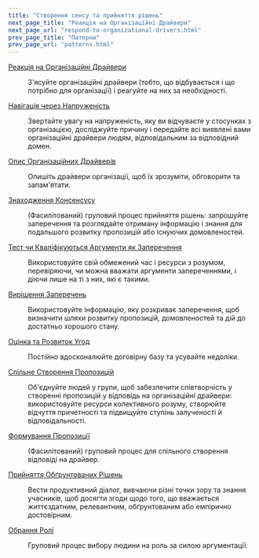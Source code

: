 ```yaml
---
title: "Створення сенсу та прийняття рішень"
next_page_title: "Реакція на Організаційні Драйвери"
next_page_url: "respond-to-organizational-drivers.html"
prev_page_title: "Патерни"
prev_page_url: "patterns.html"
---
```



<dl>

  <dt><a href="respond-to-organizational-drivers.html">Реакція на Організаційні Драйвери</a></dt>
  <dd><p>З'ясуйте організаційні драйвери (тобто, що відбувається і що потрібно для організації) і реагуйте на них за необхідності.</p></dd>

  <dt><a href="navigate-via-tension.html">Навігація через Напруженість</a></dt>
  <dd><p>Звертайте увагу на напруженість, яку ви відчуваєте у стосунках з організацією, досліджуйте причину і передайте всі виявлені вами організаційні драйвери людям, відповідальним за відповідний домен.</p></dd>

  <dt><a href="describe-organizational-drivers.html">Опис Організаційних Драйверів</a></dt>
  <dd><p>Опишіть драйвери організації, щоб їх зрозуміти, обговорити та запам'ятати.</p></dd>

  <dt><a href="consent-decision-making.html">Знаходження Консенсусу</a></dt>
  <dd><p>(Фасилітований) груповий процес прийняття рішень: запрошуйте заперечення та розглядайте отриману інформацію і знання для подальшого розвитку пропозицій або існуючих домовленостей.</p></dd>

  <dt><a href="test-arguments-qualify-as-objections.html">Тест чи Кваліфікуються Аргументи як Заперечення</a></dt>
  <dd><p>Використовуйте свій обмежений час і ресурси з розумом, перевіряючи, чи можна вважати аргументи запереченнями, і діючи лише на ті з них, які є такими.</p></dd>

  <dt><a href="resolve-objections.html">Вирішення Заперечень</a></dt>
  <dd><p>Використовуйте інформацію, яку розкриває заперечення, щоб визначити шляхи розвитку пропозицій, домовленостей та дій до достатньо хорошого стану.</p></dd>

  <dt><a href="evaluate-and-evolve-agreements.html">Оцінка та Розвиток Угод</a></dt>
  <dd><p>Постійно вдосконалюйте договірну базу та усувайте недоліки.</p></dd>

  <dt><a href="co-create-proposals.html">Спільне Створення Пропозицій</a></dt>
  <dd><p>Об'єднуйте людей у групи, щоб забезпечити співтворчість у створенні пропозицій у відповідь на організаційні драйвери: використовуйте ресурси колективного розуму, створюйте відчуття причетності та підвищуйте ступінь залученості й відповідальності.</p></dd>

  <dt><a href="proposal-forming.html">Формування Пропозиції</a></dt>
  <dd><p>(Фасилітований) груповий процес для спільного створення відповіді на драйвер.</p></dd>

  <dt><a href="reasoned-decision-making.html">Прийняття Обґрунтованих Рішень</a></dt>
  <dd><p>Вести продуктивний діалог, вивчаючи різні точки зору та знання учасників, щоб досягти згоди щодо того, що вважається життєздатним, релевантним, обґрунтованим або емпірично достовірним.</p></dd>

  <dt><a href="role-selection.html">Обрання Ролі</a></dt>
  <dd><p>Груповий процес вибору людини на роль за силою аргументації.</p></dd>
</dl>
